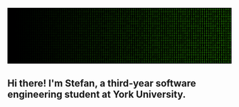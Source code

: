 ![Profile Banner Image](images/github_profile_banner.png)


## Hi there! I'm Stefan, a third-year software engineering student at York University.
